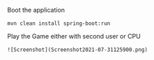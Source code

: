 Boot the application


    mvn clean install spring-boot:run
    
    
Play the Game either with second user or CPU

    ![Screenshot](Screenshot2021-07-31125900.png)
